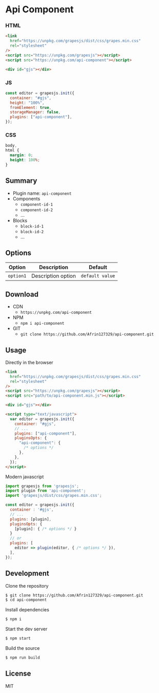 # Api Component

### HTML

```html
<link
  href="https://unpkg.com/grapesjs/dist/css/grapes.min.css"
  rel="stylesheet"
/>
<script src="https://unpkg.com/grapesjs"></script>
<script src="https://unpkg.com/api-component"></script>

<div id="gjs"></div>
```

### JS

```js
const editor = grapesjs.init({
  container: "#gjs",
  height: "100%",
  fromElement: true,
  storageManager: false,
  plugins: ["api-component"],
});
```

### CSS

```css
body,
html {
  margin: 0;
  height: 100%;
}
```

## Summary

- Plugin name: `api-component`
- Components
  - `component-id-1`
  - `component-id-2`
  - ...
- Blocks
  - `block-id-1`
  - `block-id-2`
  - ...

## Options

| Option    | Description        | Default         |
| --------- | ------------------ | --------------- |
| `option1` | Description option | `default value` |

## Download

- CDN
  - `https://unpkg.com/api-component`
- NPM
  - `npm i api-component`
- GIT
  - `git clone https://github.com/Afrin127329/api-component.git`

## Usage

Directly in the browser

```html
<link
  href="https://unpkg.com/grapesjs/dist/css/grapes.min.css"
  rel="stylesheet"
/>
<script src="https://unpkg.com/grapesjs"></script>
<script src="path/to/api-component.min.js"></script>

<div id="gjs"></div>

<script type="text/javascript">
  var editor = grapesjs.init({
    container: "#gjs",
    // ...
    plugins: ["api-component"],
    pluginsOpts: {
      "api-component": {
        /* options */
      },
    },
  });
</script>
```

Modern javascript

```js
import grapesjs from 'grapesjs';
import plugin from 'api-component';
import 'grapesjs/dist/css/grapes.min.css';

const editor = grapesjs.init({
  container : '#gjs',
  // ...
  plugins: [plugin],
  pluginsOpts: {
    [plugin]: { /* options */ }
  }
  // or
  plugins: [
    editor => plugin(editor, { /* options */ }),
  ],
});
```

## Development

Clone the repository

```sh
$ git clone https://github.com/Afrin127329/api-component.git
$ cd api-component
```

Install dependencies

```sh
$ npm i
```

Start the dev server

```sh
$ npm start
```

Build the source

```sh
$ npm run build
```

## License

MIT
